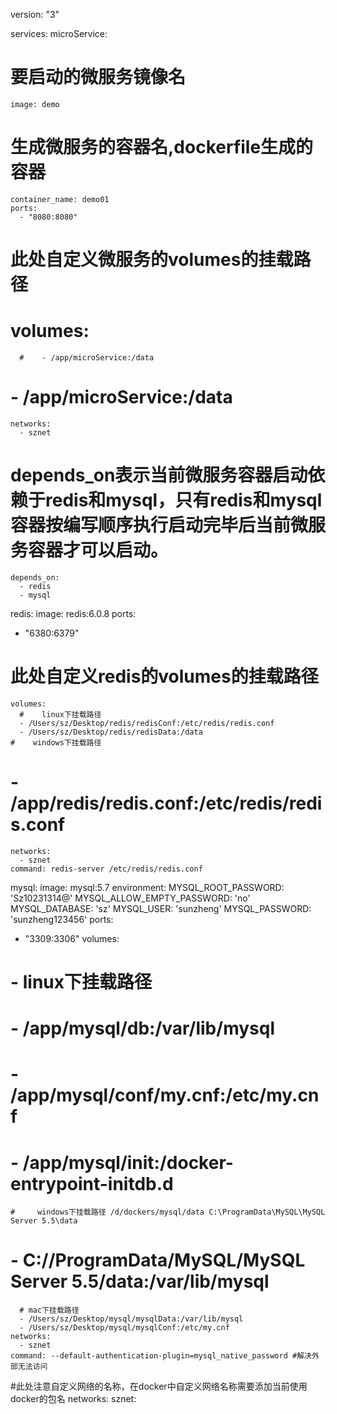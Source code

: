 version: "3"

services:
microService:
#    要启动的微服务镜像名
    image: demo
#    生成微服务的容器名,dockerfile生成的容器
    container_name: demo01
    ports:
      - "8080:8080"
#     此处自定义微服务的volumes的挂载路径
#    volumes:
      #    - /app/microService:/data
#      - /app/microService:/data
    networks:
      - sznet
#  depends_on表示当前微服务容器启动依赖于redis和mysql，只有redis和mysql容器按编写顺序执行启动完毕后当前微服务容器才可以启动。
    depends_on:
      - redis
      - mysql

redis:
image: redis:6.0.8
ports:
- "6380:6379"
#     此处自定义redis的volumes的挂载路径
    volumes:
      #    linux下挂载路径
      - /Users/sz/Desktop/redis/redisConf:/etc/redis/redis.conf
      - /Users/sz/Desktop/redis/redisData:/data
    #    windows下挂载路径
#      - /app/redis/redis.conf:/etc/redis/redis.conf

    networks:
      - sznet
    command: redis-server /etc/redis/redis.conf

mysql:
image: mysql:5.7
environment:
MYSQL_ROOT_PASSWORD: 'Sz10231314@'
MYSQL_ALLOW_EMPTY_PASSWORD: 'no'
MYSQL_DATABASE: 'sz'
MYSQL_USER: 'sunzheng'
MYSQL_PASSWORD: 'sunzheng123456'
ports:
- "3309:3306"
volumes:
#    - linux下挂载路径
#      - /app/mysql/db:/var/lib/mysql
#      - /app/mysql/conf/my.cnf:/etc/my.cnf
#      - /app/mysql/init:/docker-entrypoint-initdb.d
    #     windows下挂载路径 /d/dockers/mysql/data C:\ProgramData\MySQL\MySQL Server 5.5\data
#        - C://ProgramData/MySQL/MySQL Server 5.5/data:/var/lib/mysql
      # mac下挂载路径
      - /Users/sz/Desktop/mysql/mysqlData:/var/lib/mysql
      - /Users/sz/Desktop/mysql/mysqlConf:/etc/my.cnf
    networks:
      - sznet
    command: --default-authentication-plugin=mysql_native_password #解决外部无法访问
#此处注意自定义网络的名称，在docker中自定义网络名称需要添加当前使用docker的包名
networks:
sznet:
